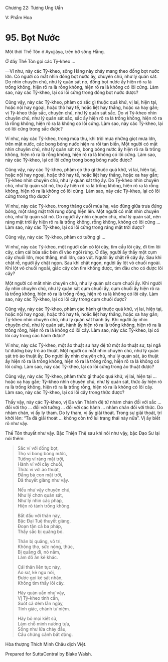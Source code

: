  

Chương 22: Tương Ưng Uẩn

V: Phẩm Hoa

# 95\. Bọt Nước

Một thời Thế Tôn ở Ayujjàya, trên bờ sông Hằng.

Ở đấy Thế Tôn gọi các Tỷ-kheo …

—Ví như, này các Tỷ-kheo, sông Hằng này chảy mang theo đống bọt nước lớn. Có người có mắt nhìn đống bọt nước ấy, chuyên chú, như lý quán sát. Do nhìn chuyên chú, như lý quán sát nó, đống bọt nước ấy hiện rõ ra là trống không, hiện rõ ra là rỗng không, hiện rõ ra là không có lõi cứng. Làm sao, này các Tỷ-kheo, lại có lõi cứng trong đống bọt nước được?

Cũng vậy, này các Tỷ-kheo, phàm có sắc gì thuộc quá khứ, vị lai, hiện tại, hoặc nội hay ngoại, hoặc thô hay tế, hoặc liệt hay thắng, hoặc xa hay gần; vị Tỷ-kheo thấy sắc, chuyên chú, như lý quán sát sắc. Do vị Tỷ-kheo nhìn chuyên chú, như lý quán sát sắc, sắc ấy hiện rõ ra là trống không, hiện rõ ra là rỗng không, hiện rõ ra là không có lõi cứng. Làm sao, này các Tỷ-kheo, lại có lõi cứng trong sắc được?

Ví như, này các Tỷ-kheo, trong mùa thu, khi trời mưa những giọt mưa lớn, trên mặt nước, các bong bóng nước hiện ra rồi tan biến. Một người có mắt nhìn chuyên chú, như lý quán sát nó, bong bóng nước ấy hiện rõ ra là trống không, hiện rõ ra là rỗng không, hiện rõ ra là không có lõi cứng. Làm sao, này các Tỷ-kheo, lại có lõi cứng trong bong bóng nước được?

Cũng vậy, này các Tỷ-kheo, phàm có thọ gì thuộc quá khứ, vị lai, hiện tại, hoặc nội hay ngoại, hoặc thô hay tế, hoặc liệt hay thắng, hoặc xa hay gần; Tỷ-kheo nhìn chuyên chú, như lý quán sát thọ ấy. Do Tỷ-kheo nhìn chuyên chú, như lý quán sát nó, thọ ấy hiện rõ ra là trống không, hiện rõ ra là rỗng không, hiện rõ ra là không có lõi cứng. Làm sao, này các Tỷ-kheo, lại có lõi cứng trong thọ được?

Ví như, này các Tỷ-kheo, trong tháng cuối mùa hạ, vào đúng giữa trưa đứng bóng, một ráng mặt trời rung động hiện lên. Một người có mắt nhìn chuyên chú, như lý quán sát nó. Do người ấy nhìn chuyên chú, như lý quán sát, nên ráng mặt trời ấy hiện rõ ra là trống không, rỗng không, không có lõi cứng … Làm sao, này các Tỷ-kheo, lại có lõi cứng trong ráng mặt trời được?

Cũng vậy, này các Tỷ-kheo, phàm có tưởng gì …

Ví như, này các Tỷ-kheo, một người cần có lõi cây, tìm cầu lõi cây, đi tìm lõi cây, cầm cái búa sắc bén đi vào ngôi rừng. Ở đây, người ấy thấy một cụm cây chuối lớn, mọc thẳng, mới lớn, cao vút. Người ấy chặt rễ cây ấy. Sau khi chặt rễ, người ấy chặt ngọn. Sau khi chặt ngọn, người ấy lột vỏ chuối ngoài. Khi lột vỏ chuối ngoài, giác cây còn tìm không được, tìm đâu cho có được lõi cây?

Một người có mắt nhìn chuyên chú, như lý quán sát cụm chuối ấy. Khi người ấy nhìn chuyên chú, như lý quán sát cụm chuối ấy, cụm chuối ấy hiện rõ ra là trống không, hiện rõ ra là trống rỗng, hiện rõ ra là không có lõi cây. Làm sao, này các Tỷ-kheo, lại có lõi cây trong cụm chuối được?

Cũng vậy, này các Tỷ-kheo, phàm các hành gì thuộc quá khứ, vị lai, hiện tại, hoặc nội hay ngoại, hoặc thô hay tế, hoặc liệt hay thắng, hoặc xa hay gần; Tỷ-kheo nhìn chuyên chú, như lý quán sát hành ấy. Khi người ấy nhìn chuyên chú, như lý quán sát, hành ấy hiện rõ ra là trống không, hiện rõ ra là trống rỗng, hiện rõ ra là không có lõi cây. Làm sao, này các Tỷ-kheo, lại có lõi cây trong các hành được?

Ví như, này các Tỷ-kheo, một ảo thuật sư hay đệ tử một ảo thuật sư, tại ngã tư đường bày trò ảo thuật. Một người có mắt nhìn chuyên chú, như lý quán sát trò ảo thuật ấy. Do người ấy nhìn chuyên chú, như lý quán sát, ảo thuật ấy hiện rõ ra là trống không, hiện rõ ra là trống rỗng, hiện rõ ra là không có lõi cứng. Làm sao, này các Tỷ-kheo, lại có lõi cứng trong ảo thuật được?

Cũng vậy, này các Tỷ-kheo, phàm thức gì thuộc quá khứ, vị lai, hiện tại … hoặc xa hay gần; Tỷ-kheo nhìn chuyên chú, như lý quán sát, thức ấy hiện rõ ra là trống không, hiện rõ ra là trống rỗng, hiện rõ ra là không có lõi cây. Làm sao, này các Tỷ-kheo, lại có lõi cây trong thức được?

Thấy vậy, này các Tỷ-kheo, vị Ða văn Thánh đệ tử nhàm chán đối với sắc … đối với thọ … đối với tưởng … đối với các hành … nhàm chán đối với thức. Do nhàm chán, vị ấy ly tham. Do ly tham, vị ấy giải thoát. Trong sự giải thoát, trí khởi lên: “Ta đã giải thoát … không còn trở lui trạng thái này nữa”. Vị ấy biết rõ như vậy.

Thế Tôn thuyết như vậy. Bậc Thiện Thệ sau khi nói như vậy, bậc Ðạo Sư lại nói thêm:

> Sắc ví với đống bọt,  
> Thọ ví bong bóng nước,  
> Tưởng ví ráng mặt trời,  
> Hành ví với cây chuối,  
> Thức ví với ảo thuật,  
> Ðấng bà con mặt trời,  
> Ðã thuyết giảng như vậy.
> 
> Nếu như vậy chuyên chú,  
> Như lý chơn quán sát,  
> Như lý nhìn các pháp,  
> Hiện rõ tánh trống không.
> 
> Bắt đầu với thân này,  
> Bậc Ðại Tuệ thuyết giảng,  
> Ðoạn tận cả ba pháp,  
> Thấy sắc bị quăng bỏ.
> 
> Thân bị quăng, vô tri,  
> Không thọ, sức nóng, thức,  
> Bị quăng đi, nó nằm,  
> Làm đồ ăn kẻ khác.
> 
> Cái thân liên tục này,  
> Ảo sư, kẻ ngu nói,  
> Ðược gọi kẻ sát nhân,  
> Không tìm thấy lõi cây.
> 
> Hãy quán uẩn như vậy,  
> Vị Tỷ-kheo tinh cần,  
> Suốt cả đêm lẫn ngày,  
> Tỉnh giác, chánh tư niệm.
> 
> Hãy bỏ mọi kiết sử,  
> Làm chỗ mình nương tựa,  
> Sống như lửa cháy đầu,  
> Cầu chứng cảnh bất động.

Hòa thượng Thích Minh Châu dịch Việt.

Prepared for SuttaCentral by Blake Walsh.